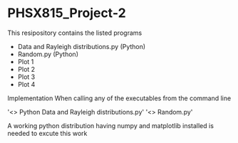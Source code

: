 # PHSX815_Project-2

This resipository contains the listed programs

* Data and Rayleigh distributions.py (Python)
* Random.py (Python)
* Plot 1
* Plot 2
* Plot 3
* Plot 4

Implementation
When calling any of the executables from the command line 

'<> Python Data and Rayleigh distributions.py'
'<> Random.py'

A working python distribution having numpy and matplotlib installed is needed to excute this work
